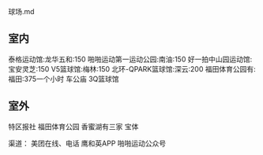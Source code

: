 球场.md


## 室内

泰格运动馆:龙华五和:150
啪啪运动第一运动公园:南油:150
好一拍中山园运动馆:宝安灵芝:150
V5篮球馆:梅林:150
北环-QPARK篮球馆:深云:200
福田体育公园有:福田:375一个小时
车公庙
3Q篮球馆

## 室外

特区报社
福田体育公园
香蜜湖有三家
宝体


渠道：
美团在线、电话
鹰和英APP
啪啪运动公众号



